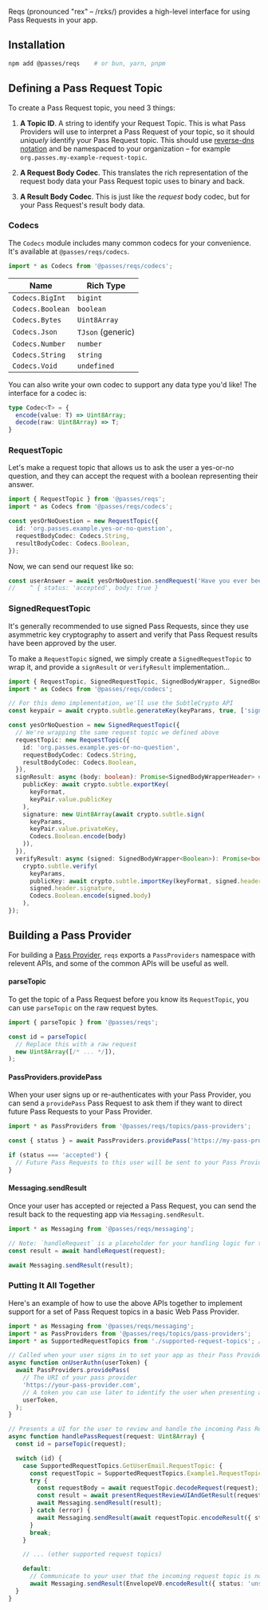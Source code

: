 Reqs (pronounced "rex" – /rɛks/) provides a high-level interface for using Pass Requests in your app. 

## Installation

```bash
npm add @passes/reqs    # or bun, yarn, pnpm
```

## Defining a Pass Request Topic

To create a Pass Request topic, you need 3 things:

1. **A Topic ID**. A string to identify your Request Topic. This is what Pass Providers will use to interpret a Pass Request of your topic, so it should _uniquely_ identify your Pass Request topic. This should use [reverse-dns notation](https://en.wikipedia.org/wiki/Reverse_domain_name_notation) and be namespaced to your organization – for example `org.passes.my-example-request-topic`.

2. **A Request Body Codec**. This translates the rich representation of the request body data your Pass Request topic uses to binary and back.

3. **A Result Body Codec**. This is just like the _request_ body codec, but for your Pass Request's result body data.


### Codecs

The `Codecs` module includes many common codecs for your convenience. It's available at `@passes/reqs/codecs`.

```typescript
import * as Codecs from '@passes/reqs/codecs';
```

| Name                  | Rich Type          |
| --------------------- | ------------------ |
| `Codecs.BigInt`       | `bigint`           |
| `Codecs.Boolean`      | `boolean`          |
| `Codecs.Bytes`        | `Uint8Array`       |
| `Codecs.Json`         | `TJson` (generic)  |
| `Codecs.Number`       | `number`           |
| `Codecs.String`       | `string`           |
| `Codecs.Void`         | `undefined`        |

You can also write your own codec to support any data type you'd like! The interface for a codec is:

```typescript
type Codec<T> = {
  encode(value: T) => Uint8Array;
  decode(raw: Uint8Array) => T;
}
```

### RequestTopic

Let's make a request topic that allows us to ask the user a yes-or-no question, and they can accept the request with a boolean representing their answer.

```typescript
import { RequestTopic } from '@passes/reqs';
import * as Codecs from '@passes/reqs/codecs';

const yesOrNoQuestion = new RequestTopic({
  id: 'org.passes.example.yes-or-no-question',
  requestBodyCodec: Codecs.String,
  resultBodyCodec: Codecs.Boolean,
});
```

Now, we can send our request like so:

```typescript
const userAnswer = await yesOrNoQuestion.sendRequest('Have you ever been to Olive Garden?');
//    ^ { status: 'accepted', body: true }
```

### SignedRequestTopic

It's generally recommended to use signed Pass Requests, since they use asymmetric key cryptography to assert and verify that Pass Request results have been approved by the user.

To make a `RequestTopic` signed, we simply create a `SignedRequestTopic` to wrap it, and provide a `signResult` or `verifyResult` implementation...

```typescript
import { RequestTopic, SignedRequestTopic, SignedBodyWrapper, SignedBodyWrapperHeader } from '@passes/reqs';
import * as Codecs from '@passes/reqs/codecs';

// For this demo implementation, we'll use the SubtleCrypto API
const keypair = await crypto.subtle.generateKey(keyParams, true, ['sign', 'verify']);

const yesOrNoQuestion = new SignedRequestTopic({
  // We're wrapping the same request topic we defined above
  requestTopic: new RequestTopic({
    id: 'org.passes.example.yes-or-no-question',
    requestBodyCodec: Codecs.String,
    resultBodyCodec: Codecs.Boolean,
  }),
  signResult: async (body: boolean): Promise<SignedBodyWrapperHeader> => ({
    publicKey: await crypto.subtle.exportKey(
      keyFormat,
      keyPair.value.publicKey
    ),
    signature: new Uint8Array(await crypto.subtle.sign(
      keyParams,
      keyPair.value.privateKey,
      Codecs.Boolean.encode(body)
    )),
  }),
  verifyResult: async (signed: SignedBodyWrapper<Boolean>): Promise<boolean> =>
    crypto.subtle.verify(
      keyParams,
      publicKey: await crypto.subtle.importKey(keyFormat, signed.header.publicKey, keyParams, true, ['verify']),
      signed.header.signature,
      Codecs.Boolean.encode(signed.body)
    ),
});
```

## Building a Pass Provider

For building a [Pass Provider](/#what-is-a-pass-provider), `reqs` exports a `PassProviders` namespace with relevent APIs, and some of the common APIs will be useful as well.

#### parseTopic

To get the topic of a Pass Request before you know its `RequestTopic`, you can use `parseTopic` on the raw request bytes.

```typescript
import { parseTopic } from '@passes/reqs';

const id = parseTopic(
  // Replace this with a raw request
  new Uint8Array([/* ... */]),
);
```

#### PassProviders.providePass

When your user signs up or re-authenticates with your Pass Provider, you can send a `providePass` Pass Request to ask them if they want to direct future Pass Requests to your Pass Provider.

```typescript
import * as PassProviders from '@passes/reqs/topics/pass-providers';

const { status } = await PassProviders.providePass('https://my-pass-provider.com', 'optional-user-id');

if (status === 'accepted') {
  // Future Pass Requests to this user will be sent to your Pass Provider for handling
}
```

#### Messaging.sendResult

Once your user has accepted or rejected a Pass Request, you can send the result back to the requesting app via `Messaging.sendResult`.

```typescript
import * as Messaging from '@passes/reqs/messaging';

// Note: `handleRequest` is a placeholder for your handling logic for the given request topic
const result = await handleRequest(request);

await Messaging.sendResult(result);
```

### Putting It All Together

Here's an example of how to use the above APIs together to implement support for a set of Pass Request topics in a basic Web Pass Provider.

```typescript
import * as Messaging from '@passes/reqs/messaging';
import * as PassProviders from '@passes/reqs/topics/pass-providers';
import * as SupportedRequestTopics from './supported-request-topics'; // A map of the request topics supported by your Pass Provider

// Called when your user signs in to set your app as their Pass Provider
async function onUserAuthn(userToken) {
  await PassProviders.providePass(
    // The URI of your pass provider
    'https://your-pass-provider.com',
    // A token you can use later to identify the user when presenting a Pass Request UI to them - for example, a JWT
    userToken,
  );
}

// Presents a UI for the user to review and handle the incoming Pass Request, and sends the result to the requesting app
async function handlePassRequest(request: Uint8Array) {
  const id = parseTopic(request);

  switch (id) {
    case SupportedRequestTopics.GetUserEmail.RequestTopic: {
      const requestTopic = SupportedRequestTopics.Example1.RequestTopic;
      try {
        const requestBody = await requestTopic.decodeRequest(request);
        const result = await presentRequestReviewUIAndGetResult(requestTopic, requestBody);
        await Messaging.sendResult(result);
      } catch (error) {
        await Messaging.sendResult(await requestTopic.encodeResult({ status: 'exception', message: error.message }));
      }
      break;
    }

    // ... (other supported request topics)

    default:
      // Communicate to your user that the incoming request topic is not supported by your Pass Provider
      await Messaging.sendResult(EnvelopeV0.encodeResult({ status: 'unsupported' }));
  }
}
```